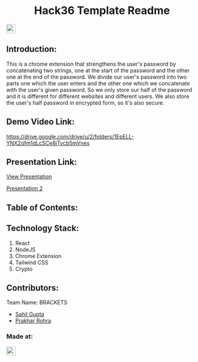 <h1 align="center">Hack36 Template Readme</h1>
<p align="center">
</p>

<a href="https://hack36.com"> <img src="https://i.postimg.cc/RFFWF4vg/built-at-hack.jpg" height=24px> </a>


## Introduction:
 This is a chrome extension that strengthens the user's password by concatenating two strings, one at the start of the password and the other one at the end of the 
 password. We divide our user's password into two parts one which the user enters and the other one which we concatenate with the user's given password. So we only 
 store our half of the password and it is different for different websites and different users. We also store the user's half password in encrypted form, so it's also 
 secure.
  
## Demo Video Link:
  https://drive.google.com/drive/u/2/folders/1EpELL-YNX2qfm1dLcSCe8jTvcb5mVnes
  
## Presentation Link:
  <a href="https://www.canva.com/design/DAFeQYF30IE/ZbmTeUYYwamX7R4NWjSiSA/view?utm_content=DAFeQYF30IE&utm_campaign=designshare&utm_medium=link&utm_source=publishsharelink">View Presentation</a>

  <a href="https://www.canva.com/design/DAFpdrqhBX8/qLznwLuYCKNZPMHdqHtxKg/view?utm_content=DAFpdrqhBX8&utm_campaign=designshare&utm_medium=link&utm_source=publishsharelink">Presentation 2</a>
  
  
## Table of Contents:

## Technology Stack:
  1) React
  2) NodeJS
  3) Chrome Extension
  4) Tailwind CSS
  5) Crypto
  

## Contributors:

Team Name: BRACKETS

* [Sahil Gupta](https://github.com/Sahilguptaaa)
* [Prakhar Rohra](https://github.com/Prakharrohra)


### Made at:
<a href="https://hack36.com"> <img src="https://i.postimg.cc/RFFWF4vg/built-at-hack.jpg" height=24px> </a>
